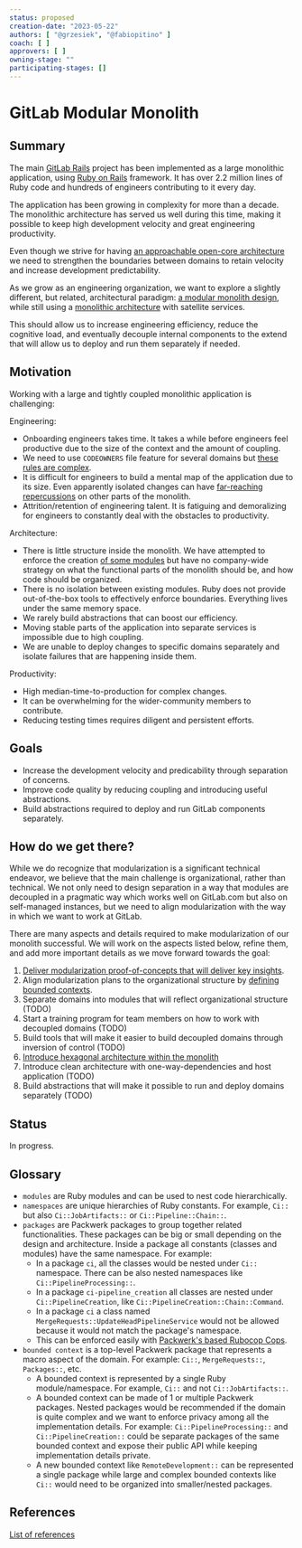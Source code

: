 ```yaml
---
status: proposed
creation-date: "2023-05-22"
authors: [ "@grzesiek", "@fabiopitino" ]
coach: [ ]
approvers: [ ]
owning-stage: ""
participating-stages: []
---
```


<!-- vale gitlab.FutureTense = NO -->

# GitLab Modular Monolith

## Summary

The main [GitLab Rails](https://gitlab.com/gitlab-org/gitlab)
project has been implemented as a large monolithic application, using
[Ruby on Rails](https://rubyonrails.org/) framework. It has over 2.2 million
lines of Ruby code and hundreds of engineers contributing to it every day.

The application has been growing in complexity for more than a decade. The
monolithic architecture has served us well during this time, making it possible
to keep high development velocity and great engineering productivity.

Even though we strive for having [an approachable open-core architecture](https://about.gitlab.com/blog/2022/07/14/open-core-is-worse-than-plugins/)
we need to strengthen the boundaries between domains to retain velocity and
increase development predictability.

As we grow as an engineering organization, we want to explore a slightly
different, but related, architectural paradigm:
[a modular monolith design](https://en.wikipedia.org/wiki/Modular_programming),
while still using a [monolithic architecture](https://en.wikipedia.org/wiki/Monolithic_application)
with satellite services.

This should allow us to increase engineering efficiency, reduce the cognitive
load, and eventually decouple internal components to the extend that will allow
us to deploy and run them separately if needed.

## Motivation

Working with a large and tightly coupled monolithic application is challenging:

Engineering:

- Onboarding engineers takes time. It takes a while before engineers feel
  productive due to the size of the context and the amount of coupling.
- We need to use `CODEOWNERS` file feature for several domains but
  [these rules are complex](https://gitlab.com/gitlab-org/gitlab/-/blob/409228f064a950af8ff2cecdd138fc9da41c8e63/.gitlab/CODEOWNERS#L1396-1457).
- It is difficult for engineers to build a mental map of the application due to its size.
  Even apparently isolated changes can have [far-reaching repercussions](https://about.gitlab.com/handbook/engineering/development/#reducing-the-impact-of-far-reaching-work)
  on other parts of the monolith.
- Attrition/retention of engineering talent. It is fatiguing and demoralizing for
  engineers to constantly deal with the obstacles to productivity.

Architecture:

- There is little structure inside the monolith. We have attempted to enforce
  the creation [of some modules](https://gitlab.com/gitlab-org/gitlab/-/issues/212156)
  but have no company-wide strategy on what the functional parts of the
  monolith should be, and how code should be organized.
- There is no isolation between existing modules. Ruby does not provide
  out-of-the-box tools to effectively enforce boundaries. Everything lives
  under the same memory space.
- We rarely build abstractions that can boost our efficiency.
- Moving stable parts of the application into separate services is impossible
  due to high coupling.
- We are unable to deploy changes to specific domains separately and isolate
  failures that are happening inside them.

Productivity:

- High median-time-to-production for complex changes.
- It can be overwhelming for the wider-community members to contribute.
- Reducing testing times requires diligent and persistent efforts.

## Goals

- Increase the development velocity and predicability through separation of concerns.
- Improve code quality by reducing coupling and introducing useful abstractions.
- Build abstractions required to deploy and run GitLab components separately.

## How do we get there?

While we do recognize that modularization is a significant technical endeavor,
we believe that the main challenge is organizational, rather than technical. We
not only need to design separation in a way that modules are decoupled in a
pragmatic way which works well on GitLab.com but also on self-managed
instances, but we need to align modularization with the way in which we want to
work at GitLab.

There are many aspects and details required to make modularization of our
monolith successful. We will work on the aspects listed below, refine them, and
add more important details as we move forward towards the goal:

1. [Deliver modularization proof-of-concepts that will deliver key insights](proof_of_concepts.md).
1. Align modularization plans to the organizational structure by [defining bounded contexts](bounded_contexts.md).
1. Separate domains into modules that will reflect organizational structure (TODO)
1. Start a training program for team members on how to work with decoupled domains (TODO)
1. Build tools that will make it easier to build decoupled domains through inversion of control (TODO)
1. [Introduce hexagonal architecture within the monolith](hexagonal_monolith/index.md)
1. Introduce clean architecture with one-way-dependencies and host application (TODO)
1. Build abstractions that will make it possible to run and deploy domains separately (TODO)

## Status

In progress.

## Glossary

- `modules` are Ruby modules and can be used to nest code hierarchically.
- `namespaces` are unique hierarchies of Ruby constants. For example, `Ci::` but also `Ci::JobArtifacts::` or `Ci::Pipeline::Chain::`.
- `packages` are Packwerk packages to group together related functionalities. These packages can be big or small depending on the design and architecture. Inside a package all constants (classes and modules) have the same namespace. For example:
  - In a package `ci`, all the classes would be nested under `Ci::` namespace. There can be also nested namespaces like `Ci::PipelineProcessing::`.
  - In a package `ci-pipeline_creation` all classes are nested under `Ci::PipelineCreation`, like `Ci::PipelineCreation::Chain::Command`.
  - In a package `ci` a class named `MergeRequests::UpdateHeadPipelineService` would not be allowed because it would not match the package's namespace.
  - This can be enforced easily with [Packwerk's based Rubocop Cops](https://github.com/rubyatscale/rubocop-packs/blob/main/lib/rubocop/cop/packs/root_namespace_is_pack_name.rb).
- `bounded context` is a top-level Packwerk package that represents a macro aspect of the domain. For example: `Ci::`, `MergeRequests::`, `Packages::`, etc.
  - A bounded context is represented by a single Ruby module/namespace. For example, `Ci::` and not `Ci::JobArtifacts::`.
  - A bounded context can be made of 1 or multiple Packwerk packages. Nested packages would be recommended if the domain is quite complex and we want to enforce privacy among all the implementation details. For example: `Ci::PipelineProcessing::` and `Ci::PipelineCreation::` could be separate packages of the same bounded context and expose their public API while keeping implementation details private.
  - A new bounded context like `RemoteDevelopment::` can be represented a single package while large and complex bounded contexts like `Ci::` would need to be organized into smaller/nested packages.

## References

[List of references](references.md)
